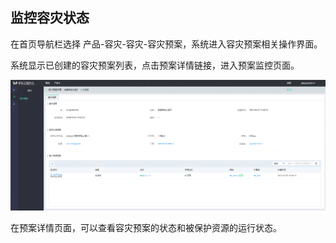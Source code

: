  ## 监控容灾状态
 
 在首页导航栏选择 产品-容灾-容灾-容灾预案，系统进入容灾预案相关操作界面。
 
 系统显示已创建的容灾预案列表，点击预案详情链接，进入预案监控页面。
 
![创建实例](../../../../image/JD-Cloud-Mesh/monitor-plan.png)

在预案详情页面，可以查看容灾预案的状态和被保护资源的运行状态。
